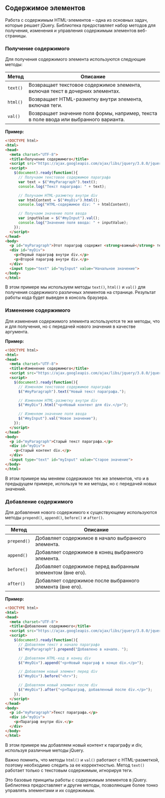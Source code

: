 <h2>Содержимое элементов</h2>

Работа с содержимым HTML-элементов – одна из основных задач, которые решает jQuery. Библиотека предоставляет набор методов для получения, изменения и управления содержимым элементов веб-страницы.

<h3>Получение содержимого</h3>

Для получения содержимого элемента используются следующие методы:

| Метод         | Описание                                                                        |
|---------------|-----------------------------------------------------------------------------------|
| `text()`      | Возвращает текстовое содержимое элемента, включая текст в дочерних элементах.   |
| `html()`      | Возвращает HTML-разметку внутри элемента, включая теги.                       |
| `val()`       | Возвращает значение поля формы, например, текста в поле ввода или выбранного варианта. |

**Пример:**

```html
<!DOCTYPE html>
<html>
<head>
  <meta charset="UTF-8">
  <title>Получение содержимого</title>
  <script src="https://ajax.googleapis.com/ajax/libs/jquery/3.8.0/jquery.min.js"></script>
  <script>
    $(document).ready(function(){
      // Получаем текстовое содержимое параграфа
      var text = $("#myParagraph").text();
      console.log("Текст параграфа: " + text); 

      // Получаем HTML-разметку внутри div
      var htmlContent = $("#myDiv").html(); 
      console.log("HTML-содержимое div: " + htmlContent); 

      // Получаем значение поля ввода
      var inputValue = $("#myInput").val(); 
      console.log("Значение поля ввода: " + inputValue);
    });
  </script>
</head>
<body>
  <p id="myParagraph">Этот параграф содержит <strong>важный</strong> текст.</p>
  <div id="myDiv">
    <p>Первый параграф внутри div.</p>
    <p>Второй параграф внутри div.</p>
  </div>
  <input type="text" id="myInput" value="Начальное значение">
</body>
</html>
```

В этом примере мы используем методы `text()`, `html()` и `val()` для получения содержимого различных элементов на странице. Результат работы кода будет выведен в консоль браузера.

<h3>Изменение содержимого</h3>

Для изменения содержимого элемента используются те же методы, что и для получения, но с передачей нового значения в качестве аргумента. 

**Пример:**

```html
<!DOCTYPE html>
<html>
<head>
  <meta charset="UTF-8">
  <title>Изменение содержимого</title>
  <script src="https://ajax.googleapis.com/ajax/libs/jquery/3.8.0/jquery.min.js"></script>
  <script>
    $(document).ready(function(){
      // Изменяем текстовое содержимое параграфа
      $("#myParagraph").text("Новый текст параграфа.");

      // Изменяем HTML-разметку внутри div
      $("#myDiv").html("<p>Новый контент для div.</p>"); 

      // Изменяем значение поля ввода
      $("#myInput").val("Новое значение"); 
    });
  </script>
</head>
<body>
  <p id="myParagraph">Старый текст параграфа.</p>
  <div id="myDiv">
    <p>Старый контент div.</p>
  </div>
  <input type="text" id="myInput" value="Старое значение">
</body>
</html>
```

В этом примере мы меняем содержимое тех же элементов, что и в предыдущем примере, используя те же методы, но с передачей новых значений.

<h3>Добавление содержимого</h3>

Для добавления нового содержимого к существующему используются методы `prepend()`, `append()`, `before()` и `after()`.

| Метод      | Описание                                                                        |
|-------------|-----------------------------------------------------------------------------------|
| `prepend()` | Добавляет содержимое в начало выбранного элемента.                                |
| `append()`  | Добавляет содержимое в конец выбранного элемента.                                 |
| `before()`  | Добавляет содержимое перед выбранным элементом (вне его).                          |
| `after()`   | Добавляет содержимое после выбранного элемента (вне его).                           |

**Пример:**

```html
<!DOCTYPE html>
<html>
<head>
  <meta charset="UTF-8">
  <title>Добавление содержимого</title>
  <script src="https://ajax.googleapis.com/ajax/libs/jquery/3.8.0/jquery.min.js"></script>
  <script>
    $(document).ready(function(){
      // Добавляем текст в начало параграфа
      $("#myParagraph").prepend("Добавлено в начало. ");

      // Добавляем HTML-код в конец div
      $("#myDiv").append("<p>Новый параграф в конце div.</p>");

      // Добавляем новый элемент перед div
      $("#myDiv").before("<hr>"); 

      // Добавляем новый элемент после div
      $("#myDiv").after("<p>Параграф, добавленный после div.</p>"); 
    });
  </script>
</head>
<body>
  <p id="myParagraph">Текст параграфа.</p>
  <div id="myDiv">
    <p>Параграф внутри div.</p>
  </div>
</body>
</html>
```

В этом примере мы добавляем новый контент к параграфу и div, используя различные методы jQuery.

Важно помнить, что методы `html()` и `val()` работают с HTML-разметкой, поэтому необходимо следить за ее корректностью. Метод `text()` работает только с текстовым содержимым, игнорируя теги. 

Это базовые принципы работы с содержимым элементов в jQuery. Библиотека предоставляет и другие методы, позволяющие более тонко управлять элементами и их содержимым. 
